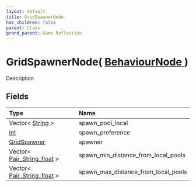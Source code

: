 ```yaml
---
layout: default
title: GridSpawnerNode
has_children: false
parent: Class
grand_parent: Game Reflection
---
```

# GridSpawnerNode( [ BehaviourNode ](/riftbreaker-wiki/docs/game-reflection/classes/behaviour_node/) )
Description 

## Fields

| Type | Name |
|:----------|:--------------|
| Vector< [String](/riftbreaker-wiki/docs/game-reflection/components/string/) > | spawn_pool_local |
| [int](/riftbreaker-wiki/docs/game-reflection/enums/int/) | spawn_preference |
| [GridSpawner](/riftbreaker-wiki/docs/game-reflection/classes/grid_spawner/) | spawner |
| Vector< [Pair_String_float](/riftbreaker-wiki/docs/game-reflection/classes/pair__string_float/) > | spawn_min_distance_from_local_pools |
| Vector< [Pair_String_float](/riftbreaker-wiki/docs/game-reflection/classes/pair__string_float/) > | spawn_max_distance_from_local_pools |

